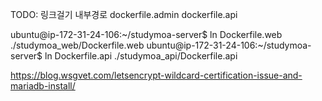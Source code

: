 
TODO: 링크걸기 내부경로
dockerfile.admin
dockerfile.api 

ubuntu@ip-172-31-24-106:~/studymoa-server$ ln Dockerfile.web ./studymoa_web/Dockerfile.web
ubuntu@ip-172-31-24-106:~/studymoa-server$ ln Dockerfile.api ./studymoa_api/Dockerfile.api

https://blog.wsgvet.com/letsencrypt-wildcard-certification-issue-and-mariadb-install/
